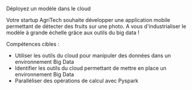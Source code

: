 Déployez un modèle dans le cloud

Votre startup AgriTech souhaite développer une application mobile permettant
de détecter des fruits sur une photo. A vous d'industrialiser le modèle à grande
échelle grâce aux outils du big data !

Compétences cibles :
- Utiliser les outils du cloud pour manipuler des données dans un environnement Big Data
- Identifier les outils du cloud permettant de mettre en place un environnement Big Data
- Paralléliser des opérations de calcul avec Pyspark
